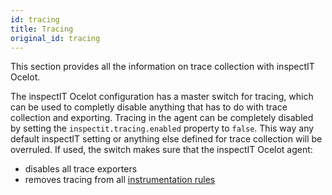 ```yaml
---
id: tracing
title: Tracing
original_id: tracing
---
```


This section provides all the information on trace collection with inspectIT Ocelot.

The inspectIT Ocelot configuration has a master switch for tracing, which can be used to completly disable anything that has to do with trace collection and exporting.
Tracing in the agent can be completely disabled by setting the `inspectit.tracing.enabled` property to `false`.
This way any default inspectIT setting or anything else defined for trace collection will be overruled.
If used, the switch makes sure that the inspectIT Ocelot agent:

* disables all trace exporters
* removes tracing from all [instrumentation rules](instrumentation/rules.md)